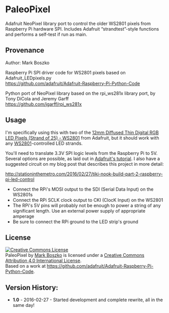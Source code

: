 # PaleoPixel

Adafruit NeoPixel library port to control the older WS2801 pixels from Raspberry Pi hardware SPI. Includes Adafruit “strandtest”-style functions and performs a self-test if run as main.


## Provenance

Author: Mark Boszko

Raspberry Pi SPI driver code for WS2801 pixels based on Adafruit_LEDpixels.py  
https://github.com/adafruit/Adafruit-Raspberry-Pi-Python-Code

Python port of NeoPixel library based on the rpi_ws281x library port, by Tony DiCola and Jeremy Garff  
https://github.com/jgarff/rpi_ws281x


## Usage

I'm specifically using this with two of the [12mm Diffused Thin Digital RGB LED Pixels (Strand of 25) - WS2801](https://www.adafruit.com/products/322) from Adafruit, but it should work with any [WS2801](http://www.adafruit.com/datasheets/WS2801.pdf)-controlled LED strands.

You'll need to translate 3.3V SPI logic levels from the Raspberry Pi to 5V. Several options are possible, as laid out in [Adafruit's tutorial](https://learn.adafruit.com/neopixels-on-raspberry-pi/wiring). I also have a suggested circuit on my blog post that describes this project in more detail:

http://stationinthemetro.com/2016/02/27/tiki-nook-build-part-2-raspberry-pi-led-control

- Connect the RPi's MOSI output to the SDI (Serial Data Input) on the WS2801s
- Connect the RPi SCLK clock output to CKI (ClocK Input) on the WS2801
- The RPi's 5V pins will probably not be enough to power a string of any significant length. Use an external power supply of appropriate amperage
- Be sure to connect the RPi ground to the LED strip's ground

## License

<a rel="license" href="http://creativecommons.org/licenses/by/4.0/"><img alt="Creative Commons License" style="border-width:0" src="https://i.creativecommons.org/l/by/4.0/88x31.png" /></a><br /><span xmlns:dct="http://purl.org/dc/terms/" property="dct:title">PaleoPixel</span> by <a xmlns:cc="http://creativecommons.org/ns#" href="https://github.com/bobtiki/PaleoPixel" property="cc:attributionName" rel="cc:attributionURL">Mark Boszko</a> is licensed under a <a rel="license" href="http://creativecommons.org/licenses/by/4.0/">Creative Commons Attribution 4.0 International License</a>.<br />Based on a work at <a xmlns:dct="http://purl.org/dc/terms/" href="https://github.com/adafruit/Adafruit-Raspberry-Pi-Python-Code" rel="dct:source">https://github.com/adafruit/Adafruit-Raspberry-Pi-Python-Code</a>.

## Version History:

- **1.0** - 2016-02-27 - Started development and complete rewrite, all in the same day!

